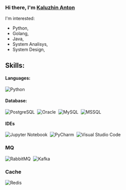 
### Hi there, I'm [Kaluzhin Anton](https://t.me/answerkas)

I'm interested:
- Python,
- Golang,
- Java,
- System Analisys,
- System Design,

## Skills:

#### Languages:
![Python](https://img.shields.io/badge/Python-3776AB?style=for-the-badge&logo=python&logoColor=white)&nbsp;

#### Database:
![PostgreSQL](https://img.shields.io/badge/PostgreSQL-316192?style=for-the-badge&logo=postgresql&logoColor=white)&nbsp;
![Oracle](https://img.shields.io/badge/Oracle-%23FA0F00.svg?style=for-the-badge&logo=Oracle&logoColor=white)&nbsp;
![MySQL](https://img.shields.io/badge/MySQL-00000F?style=for-the-badge&logo=mysql&logoColor=white)&nbsp;
![MSSQL](https://img.shields.io/badge/MSSQL-00000F?style=for-the-badge&logo=MSSQL&logoColor=white)&nbsp;

#### IDEs
![Jupyter Notebook](https://img.shields.io/badge/jupyter-%23FA0F00.svg?style=for-the-badge&logo=jupyter&logoColor=white)&nbsp;
![PyCharm](https://img.shields.io/badge/pycharm-143?style=for-the-badge&logo=pycharm&logoColor=black&color=black&labelColor=green)&nbsp;
![Visual Studio Code](https://img.shields.io/badge/Visual%20Studio%20Code-0078d7.svg?style=for-the-badge&logo=visual-studio-code&logoColor=white)&nbsp;

### MQ
![RabbitMQ](https://img.shields.io/badge/rabbitmq-0078d7.svg?style=for-the-badge&logo=rabbitmq&logoColor=white)&nbsp;
![Kafka](https://img.shields.io/badge/kafka-0078d7.svg?style=for-the-badge&logo=kafka&logoColor=white)&nbsp;

### Cache
![Redis](https://img.shields.io/badge/redis-%23FA0F00.svg?style=for-the-badge&logo=redis&logoColor=white)&nbsp;
